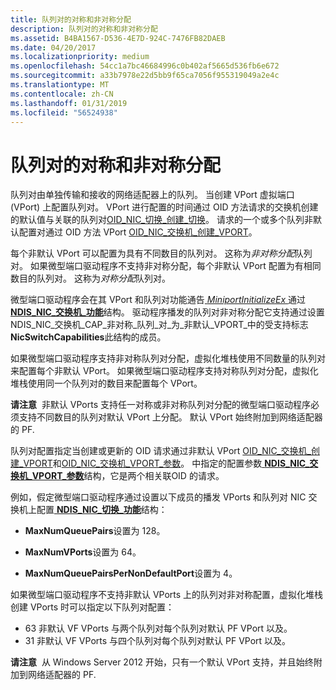 ```yaml
---
title: 队列对的对称和非对称分配
description: 队列对的对称和非对称分配
ms.assetid: B4BA1567-D536-4E7D-924C-7476FB82DAEB
ms.date: 04/20/2017
ms.localizationpriority: medium
ms.openlocfilehash: 54cc1a7bc46684996c0b402af5665d536fb6e672
ms.sourcegitcommit: a33b7978e22d5bb9f65ca7056f955319049a2e4c
ms.translationtype: MT
ms.contentlocale: zh-CN
ms.lasthandoff: 01/31/2019
ms.locfileid: "56524938"
---
```

# <a name="symmetric-and-asymmetric-assignment-of-queue-pairs"></a>队列对的对称和非对称分配


队列对由单独传输和接收的网络适配器上的队列。 当创建 VPort 虚拟端口 (VPort) 上配置队列对。 VPort 进行配置的时间通过 OID 方法请求的交换机创建的默认值与关联的队列对[OID\_NIC\_切换\_创建\_切换](https://msdn.microsoft.com/library/windows/hardware/hh451815)。 请求的一个或多个队列非默认配置对通过 OID 方法 VPort [OID\_NIC\_交换机\_创建\_VPORT](https://msdn.microsoft.com/library/windows/hardware/hh451816)。

每个非默认 VPort 可以配置为具有不同数目的队列对。 这称为*非对称分配*队列对。 如果微型端口驱动程序不支持非对称分配，每个非默认 VPort 配置为有相同数目的队列对。 这称为*对称分配*队列对。

微型端口驱动程序会在其 VPort 和队列对功能通告[ *MiniportInitializeEx* ](https://msdn.microsoft.com/library/windows/hardware/ff559389)通过[ **NDIS\_NIC\_交换机\_功能**](https://msdn.microsoft.com/library/windows/hardware/ff566583)结构。 驱动程序播发的队列对非对称分配它支持通过设置 NDIS\_NIC\_交换机\_CAP\_非对称\_队列\_对\_为\_非默认\_VPORT\_中的受支持标志**NicSwitchCapabilities**此结构的成员。

如果微型端口驱动程序支持非对称队列对分配，虚拟化堆栈使用不同数量的队列对来配置每个非默认 VPort。 如果微型端口驱动程序支持对称队列对分配，虚拟化堆栈使用同一个队列对的数目来配置每个 VPort。

**请注意**  非默认 VPorts 支持任一对称或非对称队列对分配的微型端口驱动程序必须支持不同数目的队列对默认 VPort 上分配。 默认 VPort 始终附加到网络适配器的 PF.

 

队列对配置指定当创建或更新的 OID 请求通过非默认 VPort [OID\_NIC\_交换机\_创建\_VPORT](https://msdn.microsoft.com/library/windows/hardware/hh451816)和[OID\_NIC\_交换机\_VPORT\_参数](https://msdn.microsoft.com/library/windows/hardware/hh451825)。 中指定的配置参数[ **NDIS\_NIC\_交换机\_VPORT\_参数**](https://msdn.microsoft.com/library/windows/hardware/hh451597)结构，它是两个相关联OID 的请求。

例如，假定微型端口驱动程序通过设置以下成员的播发 VPorts 和队列对 NIC 交换机上配置[ **NDIS\_NIC\_切换\_功能**](https://msdn.microsoft.com/library/windows/hardware/ff566583)结构：

-   **MaxNumQueuePairs**设置为 128。

-   **MaxNumVPorts**设置为 64。

-   **MaxNumQueuePairsPerNonDefaultPort**设置为 4。

如果微型端口驱动程序不支持非默认 VPorts 上的队列对非对称配置，虚拟化堆栈创建 VPorts 时可以指定以下队列对配置：

-   63 非默认 VF VPorts 与两个队列对每个队列对默认 PF VPort 以及。
-   31 非默认 VF VPorts 与四个队列对每个队列对默认 PF VPort 以及。

**请注意**  从 Windows Server 2012 开始，只有一个默认 VPort 支持，并且始终附加到网络适配器的 PF.

 

 

 





